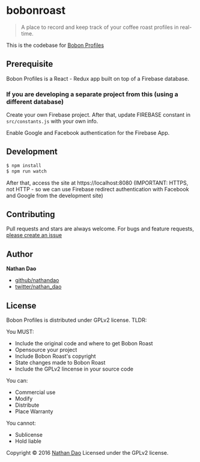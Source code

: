# bobonroast

> A place to record and keep track of your coffee roast profiles in real-time.


This is the codebase for [Bobon Profiles](https://roast.bobon.coffee)

## Prerequisite

Bobon Profiles is a React - Redux app built on top of a Firebase database.

### If you are developing a separate project from this (using a different database)

Create your own Firebase project. After that, update FIREBASE constant in `src/constants.js` with your own info.

Enable Google and Facebook authentication for the Firebase App.

## Development

```sh
$ npm install
$ npm run watch
```

After that, access the site at https://localhost:8080 (IMPORTANT: HTTPS, not HTTP - so we can use Firebase redirect authentication with Facebook and Google from the development site)

## Contributing

Pull requests and stars are always welcome. For bugs and feature requests, [please create an issue](https://github.com/nathandao/bobonroastprofile/issues)

## Author

**Nathan Dao**

* [github/nathandao](https://github.com/nathandao)
* [twitter/nathan_dao](http://twitter.com/nathan_dao)

## License

Bobon Profiles is distributed under GPLv2 license. TLDR:

You MUST:

- Include the original code and where to get Bobon Roast
- Opensource your project
- Include Bobon Roast's copyright
- State changes made to Bobon Roast
- Include the GPLv2 lincense in your source code

You can:

- Commercial use
- Modify
- Distribute
- Place Warranty

You cannot:

- Sublicense
- Hold liable


Copyright © 2016 [Nathan Dao](https://guynathan.com)
Licensed under the GPLv2 license.
